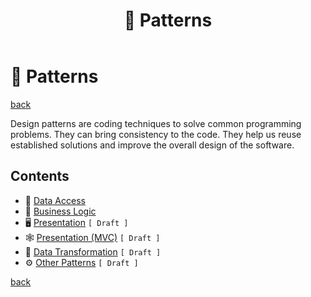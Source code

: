 ﻿---
title: "🧶 Patterns"
description: "Design patterns are coding techniques to solve common programming problems. They can bring consistency to the code. They help us reuse established solutions and improve the overall design of the software."
---

🧶 Patterns
===========

[back](..)

Design patterns are coding techniques to solve common programming problems. They can bring consistency to the code. They help us reuse established solutions and improve the overall design of the software.

Contents
--------

- 💽 [Data Access](data-access.md)
- 🤖 [Business Logic](business-logic.md)
- 🖥️ [Presentation](presentation.md) `[ Draft ]`
- 🕸️ [Presentation (MVC)](presentation-mvc.md) `[ Draft ]`
- 🐛 [Data Transformation](data-transformation.md) `[ Draft ]`
- ⚙️ [Other Patterns](other.md) `[ Draft ]`

[back](..)
